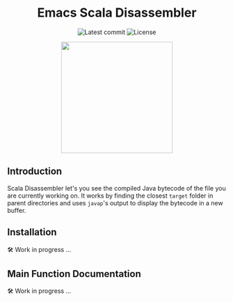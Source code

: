 <div align="center">
  
# Emacs Scala Disassembler  

![Latest commit](https://img.shields.io/github/last-commit/tomas-ramos21/Emacs-Scala-Disassembler/main?style=flat)
![License](https://img.shields.io/github/license/tomas-ramos21/Emacs-Scala-Disassembler?color=purple)

<img src="https://i.imgur.com/DLwf6Qe.png" width="256" height="256">

</div>

## Introduction
Scala Disassembler let's you see the compiled Java bytecode of the file you are currently working on. It works by finding the closest `target` folder in parent directories and uses `javap`'s output to display the bytecode in a new buffer.

## Installation
🛠 Work in progress ...

## Main Function Documentation
🛠 Work in progress ...
